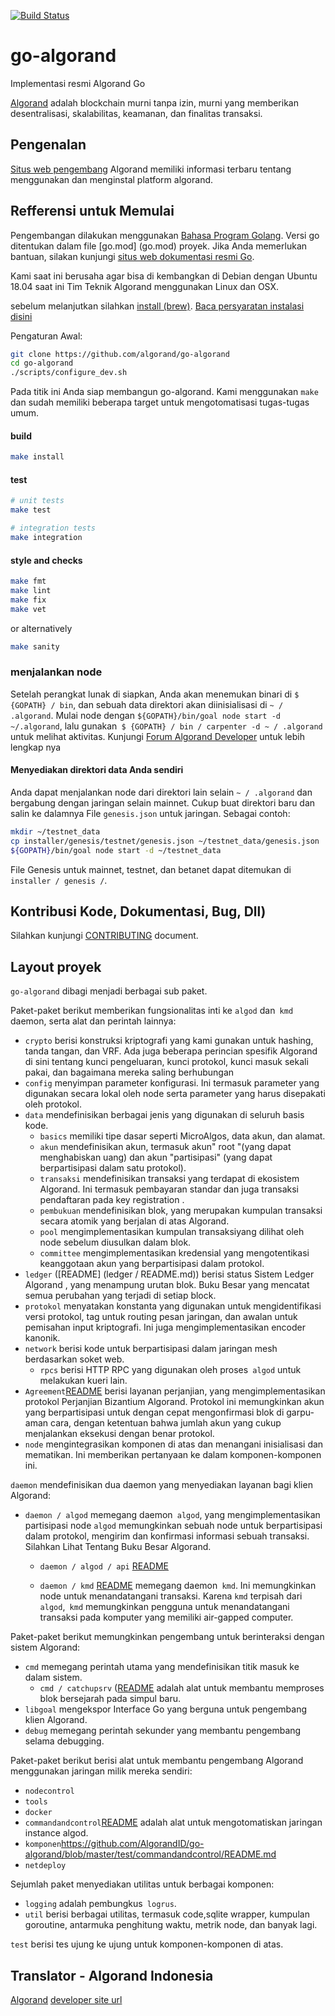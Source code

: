[![Build Status](https://travis-ci.com/algorand/go-algorand.svg?token=25XP72ADqbCQJ3TJVC9S&branch=master)](https://travis-ci.com/algorand/go-algorand)

go-algorand
====================
Implementasi resmi Algorand Go

[Algorand](https://algorand.com) adalah blockchain murni tanpa izin, murni yang memberikan
desentralisasi, skalabilitas, keamanan, dan finalitas transaksi.

## Pengenalan ##

[Situs web pengembang](https://developer.algorand.org/) Algorand memiliki informasi terbaru
tentang menggunakan dan menginstal platform algorand.
## Refferensi untuk Memulai ##

Pengembangan dilakukan menggunakan [Bahasa Program Golang](https://golang.org/).
Versi go ditentukan dalam file [go.mod] (go.mod) proyek. Jika Anda memerlukan bantuan, silakan kunjungi
[situs web dokumentasi resmi Go](https://golang.org/doc/).

Kami saat ini berusaha agar bisa di kembangkan di Debian dengan Ubuntu 18.04
saat ini Tim Teknik Algorand menggunakan Linux dan OSX.

sebelum melanjutkan silahkan [install (brew)](https://brew.sh). [Baca persyaratan instalasi
 disini](https://docs.brew.sh/Instalation)
 
Pengaturan Awal:
```bash
git clone https://github.com/algorand/go-algorand
cd go-algorand
./scripts/configure_dev.sh
```


Pada titik ini Anda siap membangun go-algorand. Kami menggunakan `make` dan sudah memiliki 
beberapa target untuk mengotomatisasi tugas-tugas umum.
#### build
```bash
make install
```

#### test
```bash
# unit tests
make test

# integration tests
make integration
```

#### style and checks
```bash
make fmt
make lint
make fix
make vet
```
or alternatively
```bash
make sanity
```

### menjalankan node

Setelah perangkat lunak di siapkan, Anda akan menemukan binari di `$ {GOPATH} / bin`, dan sebuah data
direktori akan diinisialisasi di `~ / .algorand`. Mulai node dengan
`${GOPATH}/bin/goal node start -d ~/.algorand`, lalu gunakan` $ {GOPATH} / bin / carpenter -d
~ / .algorand` untuk melihat aktivitas. 
Kunjungi [Forum Algorand Developer](https://developer.algorand.org/) untuk lebih lengkap nya

#### Menyediakan direktori data Anda sendiri

Anda dapat menjalankan node dari direktori lain selain `~ / .algorand` dan bergabung dengan jaringan
selain mainnet. Cukup buat direktori baru dan salin ke dalamnya
File `genesis.json` untuk jaringan. Sebagai contoh:
```bash
mkdir ~/testnet_data
cp installer/genesis/testnet/genesis.json ~/testnet_data/genesis.json
${GOPATH}/bin/goal node start -d ~/testnet_data
```

File Genesis untuk mainnet, testnet, dan betanet dapat ditemukan di
`installer / genesis /`.

## Kontribusi Kode, Dokumentasi, Bug, Dll) ##

Silahkan kunjungi [CONTRIBUTING](CONTRIBUTING.md) document.


## Layout proyek ##
`go-algorand` dibagi menjadi berbagai sub paket.

Paket-paket berikut memberikan fungsionalitas inti ke `algod` dan` kmd`
daemon, serta alat dan perintah lainnya:

  - `crypto` berisi konstruksi kriptografi yang kami gunakan untuk hashing,
    tanda tangan, dan VRF. Ada juga beberapa perincian spesifik Algorand di sini
    tentang kunci pengeluaran, kunci protokol, kunci masuk sekali pakai, dan bagaimana mereka
    saling berhubungan
  - `config` menyimpan parameter konfigurasi. Ini termasuk parameter yang digunakan
    secara lokal oleh node serta parameter yang harus disepakati oleh
    protokol.
  - `data` mendefinisikan berbagai jenis yang digunakan di seluruh basis kode.
     - `basics` memiliki tipe dasar seperti MicroAlgos, data akun, dan
       alamat.
     - `akun` mendefinisikan akun, termasuk akun" root "(yang dapat
       menghabiskan uang) dan akun "partisipasi" (yang dapat berpartisipasi dalam satu
       protokol).
     - `transaksi` mendefinisikan transaksi yang terdapat di ekosistem Algorand.
     Ini termasuk pembayaran standar dan juga
       transaksi pendaftaran pada  key registration .
     - `pembukuan` mendefinisikan blok, yang merupakan kumpulan transaksi
       secara atomik yang berjalan di atas Algorand.
     - `pool` mengimplementasikan kumpulan transaksiyang dilihat oleh node sebelum diusulkan dalam 
       blok.
     - `committee` mengimplementasikan kredensial yang mengotentikasi 
       keanggotaan akun yang berpartisipasi dalam protokol.
  - `ledger` ([README] (ledger / README.md)) berisi status Sistem Ledger Algorand
    , yang menampung urutan blok. Buku Besar yang mencatat semua perubahan yang terjadi di setiap block.
  - `protokol` menyatakan konstanta yang digunakan untuk mengidentifikasi versi protokol, tag untuk
    routing pesan jaringan, dan awalan untuk pemisahan 
    input kriptografi. Ini juga mengimplementasikan encoder kanonik.
  - `network` berisi kode untuk berpartisipasi dalam jaringan mesh berdasarkan
    soket web.
     - `rpcs` berisi HTTP RPC yang digunakan oleh proses` algod` untuk melakukan kueri
       lain.
  - `Agreement`[README](https://github.com/AlgorandID/go-algorand/blob/master/agreement/README.md/) berisi layanan perjanjian,
    yang mengimplementasikan protokol Perjanjian Bizantium Algorand. Protokol ini
    memungkinkan akun yang berpartisipasi untuk dengan cepat mengonfirmasi blok di garpu-aman
    cara, dengan ketentuan bahwa jumlah akun yang cukup menjalankan eksekusi dengan benar
    protokol.
  - `node` mengintegrasikan komponen di atas dan menangani inisialisasi dan
    mematikan. Ini memberikan pertanyaan ke dalam komponen-komponen ini.

`daemon` mendefinisikan dua daemon yang menyediakan layanan bagi klien Algorand:

 - `daemon / algod` memegang daemon` algod`, yang mengimplementasikan partisipasi
     node `algod` memungkinkan sebuah node untuk berpartisipasi dalam protokol,
     mengirim dan konfirmasi informasi sebuah transaksi. Silahkan Lihat Tentang Buku Besar Algorand.
      - `daemon / algod / api` [README](https://github.com/AlgorandID/go-algorand/blob/master/daemon/algod/api/README.md)
      
   - `daemon / kmd` [README](https://github.com/AlgorandID/go-algorand/blob/master/daemon/kmd/README.md) memegang daemon` kmd`. Ini
     memungkinkan node untuk menandatangani transaksi. Karena `kmd` terpisah dari
     `algod`,` kmd` memungkinkan pengguna untuk menandatangani transaksi pada komputer yang memiliki air-gapped computer. 

Paket-paket berikut memungkinkan pengembang untuk berinteraksi dengan sistem Algorand:

   - `cmd` memegang perintah utama yang mendefinisikan titik masuk ke dalam sistem.
      - `cmd / catchupsrv` ([README](https://github.com/AlgorandID/go-algorand/blob/master/cmd/catchupsrv/README.md) adalah alat untuk
        membantu memproses blok bersejarah pada simpul baru.
   - `libgoal` mengekspor Interface Go yang berguna untuk pengembang klien Algorand.
   - `debug` memegang perintah sekunder yang membantu pengembang selama debugging.

Paket-paket berikut berisi alat untuk membantu pengembang Algorand menggunakan jaringan
milik mereka sendiri:

   - `nodecontrol`
   - `tools`
   - `docker`
   - `commandandcontrol`[README](https://github.com/AlgorandID/go-algorand/blob/master/test/commandandcontrol/README.md) adalah alat untuk
     mengotomatiskan jaringan instance algod.
   - `komponen`https://github.com/AlgorandID/go-algorand/blob/master/test/commandandcontrol/README.md
   - `netdeploy`

Sejumlah paket menyediakan utilitas untuk berbagai komponen:
  - `logging` adalah pembungkus` logrus`.
   - `util` berisi berbagai utilitas, termasuk code,sqlite wrapper,
     kumpulan goroutine, antarmuka penghitung waktu, metrik node, dan banyak lagi.

`test` berisi tes ujung ke ujung untuk komponen-komponen di atas.

## Translator - Algorand Indonesia ##
[Algorand](https://algorand.com)
[developer site url](https://developer.algorand.org/)
